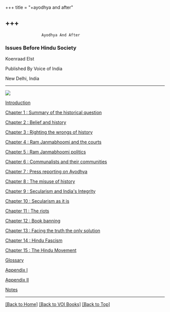 +++
title = "+ayodhya and after"

+++
------------------------------------------------------------------------

  
  

                    Ayodhya And After                     

  

### Issues Before Hindu Society

Koenraad Elst

  

Published By Voice of India

  

New Delhi, India

  
  

------------------------------------------------------------------------

  
  

![](http://www.voiceofdharma.org/books/ayodhya/ayodhya.jpg)

  
  
  

[Introduction](intro.htm)

[Chapter 1 : Summary of the historical question](ch1.htm)

[](ch1.htm)[Chapter 2 : Belief and history](ch2.htm)

[Chapter 3 : Righting the wrongs of history](ch3.htm)

[Chapter 4 : Ram Janmabhoomi and the courts](ch4.htm)

[Chapter 5 : Ram Janmabhoomi politics](ch5.htm)

[Chapter 6 : Communalists and their communities](ch6.htm)

[Chapter 7 : Press reporting on Ayodhya](ch7.htm)

[Chapter 8 : The misuse of history](ch8.htm)

[Chapter 9 : Secularism and India's Integrity](ch9.htm)

[Chapter 10 : Secularism as it is](ch10.htm)

[Chapter 11 : The riots](ch11.htm)

[Chapter 12 : Book banning](ch12.htm)

[Chapter 13 : Facing the truth the only solution](ch13.htm)

[Chapter 14 : Hindu Fascism](ch14.htm)

[Chapter 15 : The Hindu Movement](ch15.htm)

[Glossary](gloss.htm)

[Appendix I](apex1.htm)

[Appendix II](apex2.htm)

[Notes](notes.htm)

------------------------------------------------------------------------

[\[Back to Home\]](http://voiceofdharma.org) [\[Back to VOI
Books\]](http://voiceofdharma.org/books.html)  [\[Back to
Top\]](http://www.voiceofdharma.org/books/ayodhya/)   
